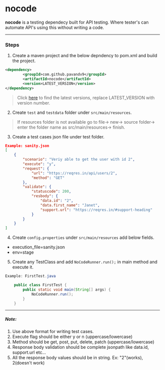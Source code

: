 # nocode
**nocode** is a testing dependecy built for API testing. Where tester's can automate API's using this without writing a code.

------------
### Steps
1. Create a maven project and the below depndency to pom.xml and build the project.
```xml
<dependency>
        <groupId>com.github.pavandv9</groupId>
        <artifactId>nocode</artifactId>
        <version>LATEST_VERSION</version>
</dependency>
```
> Click [here](https://mvnrepository.com/artifact/com.github.pavandv9/nocode) to find the latest versions, replace LATEST_VERSION with version number.

2. Create `test` and `testdata` folder under `src/main/resources`. 
> If resources folder is not available go to file-> new-> source folder-> enter the folder name as src/main/resources-> finish.

3. Create a test cases json file under test folder.
```json
Example: sanity.json
[
    {
        "scenario": "Veriy able to get the user with id 2",
        "execute": "y",
        "request": {
            "url": "https://reqres.in/api/users/2",
            "method": "GET"
        },
        "validate": {
            "statuscode": 200,
            "resbody": {
                "data.id": "2",
                "data.first_name": "Janet",
                "support.url": "https://reqres.in/#support-heading"
            }
        }
    }
]
```
4. Create `config.properties` under `src/main/resources` add below fields.
- execution_file=sanity.json
- env=stage

5. Create any TestClass and add `NoCodeRunner.run();` in main method and execute it.
```java
Example: FirstTest.java

	public class FirstTest {
		public static void main(String[] args) {
			NoCodeRunner.run();
		}
	}
```

------------
##### Note:
1. Use above format for writing test cases.
2. Execute flag should be either y or n (uppercase/lowercase)
3. Method should be get, post, put, delete, patch (uppercase/lowercase)
4. Response body validation should be complete jsonpath like data.id, support.url etc...
5. All the response body values should be in string. Ex: "2"(works), 2(doesn't work)


